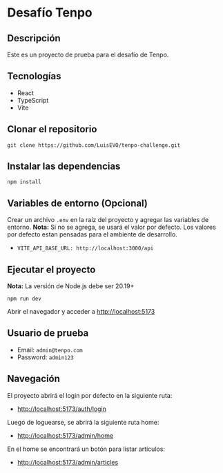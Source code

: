 # Desafío Tenpo

## Descripción

Este es un proyecto de prueba para el desafío de Tenpo.

## Tecnologías

- React
- TypeScript
- Vite

## Clonar el repositorio

`git clone https://github.com/LuisEVO/tenpo-challenge.git`

## Instalar las dependencias

`npm install`

## Variables de entorno (Opcional)

Crear un archivo `.env` en la raíz del proyecto y agregar las variables de entorno.
**Nota:** Si no se agrega, se usará el valor por defecto. Los valores por defecto estan pensadas para el ambiente de desarrollo.

- `VITE_API_BASE_URL: http://localhost:3000/api`

## Ejecutar el proyecto

**Nota:** La versión de Node.js debe ser 20.19+

`npm run dev`

Abrir el navegador y acceder a [http://localhost:5173](http://localhost:5173)

## Usuario de prueba

- Email: `admin@tenpo.com`
- Password: `admin123`

## Navegación

El proyecto abrirá el login por defecto en la siguiente ruta:
- [http://localhost:5173/auth/login](http://localhost:5173/auth/login)

Luego de loguearse, se abrirá la siguiente ruta home:
- [http://localhost:5173/admin/home](http://localhost:5173/admin/home)

En el home se encontrará un botón para listar artículos:
- [http://localhost:5173/admin/articles](http://localhost:5173/admin/articles)

